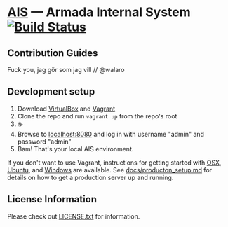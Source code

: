[AIS](http://ais.armada.nu/) — Armada Internal System [![Build Status](https://travis-ci.org/armada-ths/ais.svg?branch=master)](https://travis-ci.org/armada-ths/ais)
==================================================

Contribution Guides
--------------------------------------
Fuck you, jag gör som jag vill // @walaro

Development setup
-------------
1. Download [VirtualBox](https://www.virtualbox.org) and [Vagrant](https://www.vagrantup.com/downloads.html)
2. Clone the repo and run `vagrant up` from the repo's root
3. ☕️
4. Browse to [localhost:8080](http://localhost:8080) and log in with username "admin" and password "admin"
5. Bam! That's your local AIS environment.

If you don't want to use Vagrant, instructions for getting started with [OSX](docs/getting_started_mac.md), [Ubuntu](docs/getting_started_linux.md), and [Windows](docs/getting_started_windows.md) are available. See [docs/producton_setup.md](docs/production_setup.md) for details on how to get a production server up and running.

License Information
-------------------
Please check out [LICENSE.txt](LICENSE.txt) for information.
